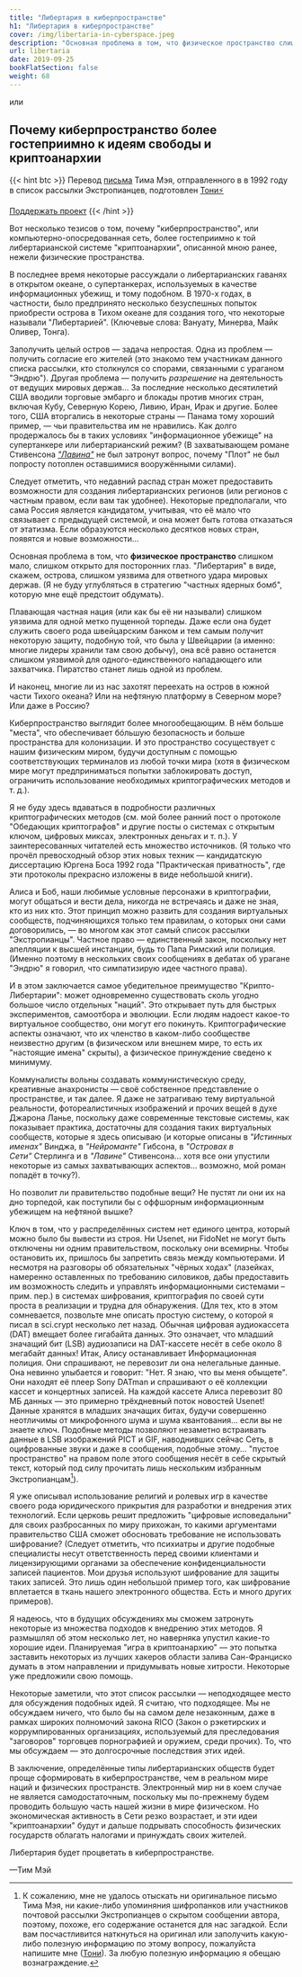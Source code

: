```yaml
---
title: "Либертария в киберпространстве"
h1: "Либертария в киберпространстве"
cover: /img/libertaria-in-cyberspace.jpeg
description: "Основная проблема в том, что физическое пространство слишком мало, слишком открыто для посторонних глаз... Киберпространство выглядит более многообещающим."
url: libertaria
date: 2019-09-25
bookFlatSection: false
weight: 68
---
```


или

## Почему киберпространство более гостеприимно к идеям свободы и криптоанархии


{{< hint btc >}}
Перевод [письма](https://archive.bitcoin-calendar.org/archive/1756637991.437384/www.activism.net/cypherpunk/libertaria.html) Тима Мэя, отправленного в в 1992 году в список рассылки Экстропианцев, подготовлен [Тони⚡️](https://njump.me/npub10awzknjg5r5lajnr53438ndcyjylgqsrnrtq5grs495v42qc6awsj45ys7)

[Поддержать проект](/contribute)
{{< /hint >}}

Вот несколько тезисов о том, почему "киберпространство", или компьютерно-опосредованная сеть, более гостеприимно к той либертарианской системе "криптоанархии", описанной мною ранее, нежели физические пространства.

В последнее время некоторые рассуждали о либертарианских гаванях в открытом океане, о супертанкерах, используемых в качестве информационных убежищ, и тому подобном. В 1970-х годах, в частности, было предпринято несколько безуспешных попыток приобрести острова в Тихом океане для создания того, что некоторые называли "Либертарией". (Ключевые слова: Вануату, Минерва, Майк Оливер, Тонга).

Заполучить целый остров — задача непростая. Одна из проблем — получить согласие его жителей (это знакомо тем участникам данного списка рассылки, кто столкнулся со спорами, связанными с ураганом "Эндрю"). Другая проблема — получить _разрешение_ на деятельность от ведущих мировых держав... За последние несколько десятилетий США вводили торговые эмбарго и блокады против многих стран, включая Кубу, Северную Корею, Ливию, Иран, Ирак и другие. Более того, США вторгались в некоторые страны — Панама тому хороший пример, — чьи правительства им не нравились. Как долго продержалось бы в таких условиях "информационное убежище" на супертанкере или либертарианский режим? (В захватывающем романе Стивенсона _["Лавина"](/lavina)_ не был затронут вопрос, почему "Плот" не был попросту потоплен оставшимися вооружёнными силами).

Следует отметить, что недавний распад стран может предоставить возможности для создания либертарианских регионов (или регионов с частным правом, если вам так удобнее). Некоторые предполагали, что сама Россия является кандидатом, учитывая, что её мало что связывает с предыдущей системой, и она может быть готова отказаться от этатизма. Если образуются несколько десятков новых стран, появятся и новые возможности...

Основная проблема в том, что **физическое пространство** слишком мало, слишком открыто для посторонних глаз. "Либертария" в виде, скажем, острова, слишком уязвима для ответного удара мировых держав. (Я не буду углубляться в стратегию "частных ядерных бомб", которую мне ещё предстоит обдумать).

Плавающая частная нация (или как бы её ни называли) слишком уязвима для одной метко пущенной торпеды. Даже если она будет служить своего рода швейцарским банком и тем самым получит некоторую защиту, подобную той, что была у Швейцарии (а именно: многие лидеры хранили там свою добычу), она всё равно останется слишком уязвимой для одного-единственного нападающего или захватчика. Пиратство станет лишь одной из проблем.

И наконец, многие ли из нас захотят переехать на остров в южной части Тихого океана? Или на нефтяную платформу в Северном море? Или даже в Россию?

Киберпространство выглядит более многообещающим. В нём больше "места", что обеспечивает бóльшую безопасность и больше пространства для колонизации. И это пространство сосуществует с нашим физическим миром, будучи доступным с помощью соответствующих терминалов из любой точки мира (хотя в физическом мире могут предприниматься попытки заблокировать доступ, ограничить использование необходимых криптографических методов и т. д.).

Я не буду здесь вдаваться в подробности различных криптографических методов (см. мой более ранний пост о протоколе "Обедающих криптографов" и другие посты о системах с открытым ключом, цифровых миксах, электронных деньгах и т. п.). У заинтересованных читателей есть множество источников. (Я только что прочёл превосходный обзор этих новых техник — кандидатскую диссертацию Юргена Боса 1992 года "Практическая приватность", где эти протоколы прекрасно изложены в виде небольшой книги).

Алиса и Боб, наши любимые условные персонажи в криптографии, могут общаться и вести дела, никогда не встречаясь и даже не зная, кто из них кто. Этот принцип можно развить для создания виртуальных сообществ, подчиняющихся только тем правилам, о которых они сами договорились, — во многом как этот самый список рассылки "Экстропианцы". Частное право — единственный закон, поскольку нет апелляции к высшей инстанции, будь то Папа Римский или полиция. (Именно поэтому в нескольких своих сообщениях в дебатах об урагане "Эндрю" я говорил, что симпатизирую идее частного права).

И в этом заключается самое убедительное преимущество "Крипто-Либертарии": может одновременно существовать сколь угодно большое число отдельных "наций". Это открывает путь для быстрых экспериментов, самоотбора и эволюции. Если людям надоест какое-то виртуальное сообщество, они могут его покинуть. Криптографические аспекты означают, что их членство в каком-либо сообществе неизвестно другим (в физическом или внешнем мире, то есть их "настоящие имена" скрыты), а физическое принуждение сведено к минимуму.

Коммуналисты вольны создавать коммунистическую среду, креативные анахронисты — своё собственное представление о пространстве, и так далее. Я даже не затрагиваю тему виртуальной реальности, фотореалистичных изображений и прочих вещей в духе Джарона Ланье, поскольку даже современные текстовые системы, как показывает практика, достаточны для создания таких виртуальных сообществ, которые я здесь описываю (и которые описаны в _"Истинных именах"_ Винджа, в _"Нейроманте"_ Гибсона, в _"Островах в Сети"_ Стерлинга и в _"Лавине"_ Стивенсона... хотя все они упустили некоторые из самых захватывающих аспектов... возможно, мой роман попадёт в точку?).

Но позволит ли правительство подобные вещи? Не пустят ли они их на дно торпедой, как поступили бы с оффшорным информационным убежищем на нефтяной вышке?

Ключ в том, что у распределённых систем нет единого центра, который можно было бы вывести из строя. Ни Usenet, ни FidoNet не могут быть отключены ни одним правительством, поскольку они всемирны. Чтобы остановить их, пришлось бы запретить связь между компьютерами. И несмотря на разговоры об обязательных "чёрных ходах" (лазейках, намеренно оставленных по требованию силовиков, дабы предоставить им возможность следить и управлять информационными системами – прим. пер.) в системах шифрования, криптография по своей сути проста в реализации и трудна для обнаружения. (Для тех, кто в этом сомневается, позвольте мне описать простую систему, о которой я писал в sci.crypt несколько лет назад. Обычная цифровая аудиокассета (DAT) вмещает более гигабайта данных. Это означает, что младший значащий бит (LSB) аудиозаписи на DAT-кассете несёт в себе около 8 мегабайт данных! Итак, Алису останавливает Информационная полиция. Они спрашивают, не перевозит ли она нелегальные данные. Она невинно улыбается и говорит: "Нет. Я знаю, что вы меня обыщете". Они находят её плеер Sony DATman и спрашивают о её коллекции кассет и концертных записей. На каждой кассете Алиса перевозит 80 МБ данных — это примерно трёхдневный поток новостей Usenet! Данные хранятся в младших значащих битах, будучи совершенно неотличимы от микрофонного шума и шума квантования... если вы не знаете ключ. Подобные методы позволяют незаметно встраивать данные в LSB изображений PICT и GIF, наводнивших сейчас Сеть, в оцифрованные звуки и даже в сообщения, подобные этому... "пустое пространство" на правом поле этого сообщения несёт в себе скрытый текст, который под силу прочитать лишь нескольким избранным Экстропианцам[^1]).

Я уже описывал использование религий и ролевых игр в качестве своего рода юридического прикрытия для разработки и внедрения этих технологий. Если церковь решит предложить "цифровые исповедальни" для своих разбросанных по миру прихожан, то какими аргументами правительство США сможет обосновать требование не использовать шифрование? (Следует отметить, что психиатры и другие подобные специалисты несут ответственность перед своими клиентами и лицензирующими органами за обеспечение конфиденциальности записей пациентов. Мои друзья используют шифрование для защиты таких записей. Это лишь один небольшой пример того, как шифрование вплетается в ткань нашего электронного общества. Есть и много других примеров).

Я надеюсь, что в будущих обсуждениях мы сможем затронуть некоторые из множества подходов к внедрению этих методов. Я размышлял об этом несколько лет, но наверняка упустил какие-то хорошие идеи. Планируемая "игра в криптоанархию" — это попытка заставить некоторых из лучших хакеров области залива Сан-Франциско думать в этом направлении и придумывать новые хитрости. Некоторые уже предложили свою помощь.

Некоторые заметили, что этот список рассылки — неподходящее место для обсуждения подобных идей. Я считаю, что подходящее. Мы не обсуждаем ничего, что было бы на самом деле незаконным, даже в рамках широких полномочий закона RICO (Закон о рэкетирских и коррумпированных организациях, используемый для преследования "заговоров" торговцев порнографией и оружием, среди прочих). То, что мы обсуждаем — это долгосрочные последствия этих идей.

В заключение, определённые типы либертарианских обществ будет проще сформировать в киберпространстве, чем в реальном мире наций и физических пространств. Электронный мир ни в коем случае не является самодостаточным, поскольку мы по-прежнему будем проводить большую часть нашей жизни в мире физическом. Но экономическая активность в Сети резко возрастает, и эти идеи "криптоанархии" будут и дальше подрывать способность физических государств облагать налогами и принуждать своих жителей.

Либертария будет процветать в киберпространстве.

—Тим Мэй

[^1]: К сожалению, мне не удалось отыскать ни оригинальное письмо Тима Мэя, ни какие-либо упоминяния шифропанков или участников почтовой рассылки Экстропианцев о скрытом сообщении автора, поэтому, похоже, его содержание останется для нас загадкой. Если вам посчастливится наткнуться на оригинал или заполучить какую-либо полезную информацию по этому вопросу, пожалуйста напишите мне ([Тони](/feedback)). За любую полезную информацию я обещаю вознаграждение. 